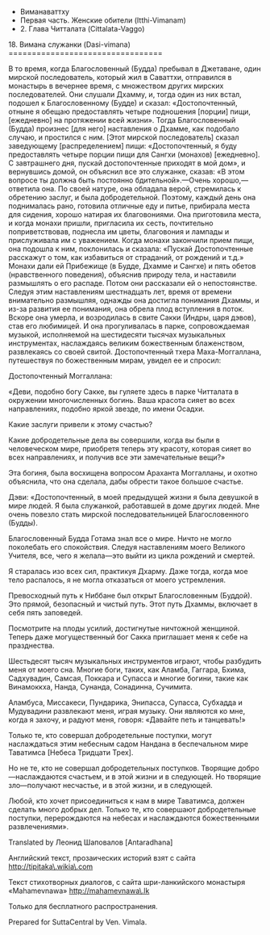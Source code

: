 









* Виманаваттху
* Первая часть\. Женские обители \(Itthi\-Vimanam\)
* 2\. Глава Читталата \(Cittalata\-Vaggo\)


18\. Вимана служанки \(Dasi\-vimana\)
\=\=\=\=\=\=\=\=\=\=\=\=\=\=\=\=\=\=\=\=\=\=\=\=\=\=\=\=\=\=\=\=\=



В то время, когда Благословенный \(Будда\) пребывал в Джетаване, один мирской последователь, который жил в Саваттхи, отправился в монастырь в вечернее время, с множеством других мирских последователей\. Они слушали Дхамму, и, тогда один из них встал, подошел к Благословенному \(Будде\) и сказал: «Достопочтенный, отныне я обещаю предоставлять четыре подношения \[порции\] пищи, \[ежедневно\] на протяжении всей жизни»\. Тогда Благословенный \(Будда\) произнес \[для него\] наставления о Дхамме, как подобало случаю, и простился с ним\. \[Этот мирской последователь\] сказал заведующему \[распределением\] пищи: «Достопочтенный, я буду предоставлять четыре порции пищи для Сангхи \(монахов\) \[ежедневно\]\. С завтрашнего дня, пускай достопочтенные приходят в мой дом», и вернувшись домой, он объяснил все это служанке, сказав: «В этом вопросе ты должна быть постоянно бдительной»\.—Очень хорошо,—ответила она\. По своей натуре, она обладала верой, стремилась к обретению заслуг, и была добродетельной\. Поэтому, каждый день она поднималась рано, готовила отличные еду и питье, прибирала места для сидения, хорошо натирая их благовониями\. Она приготовила места, и когда монахи пришли, пригласила их сесть, почтительно поприветствовав, поднесла им цветы, благовония и лампады и прислуживала им с уважением\. Когда монахи закончили прием пищи, она подошла к ним, поклонилась и сказала: «Пускай Достопочтенные расскажут о том, как избавиться от страданий, от рождений и т\.д\.» Монахи дали ей Прибежище \(в Будде, Дхамме и Сангхе\) и пять обетов \(нравственного поведения\), объяснив природу тела, и наставили размышлять о его распаде\. Потом они рассказали ей о непостоянстве\. Следуя этим наставлениям шестнадцать лет, время от времени внимательно размышляя, однажды она достигла понимания Дхаммы, и из\-за развития ее понимания, она обрела плод вступления в поток\. Вскоре она умерла, и возродилась в свите Сакки \(Индры, царя дэвов\), став его любимицей\. И она прогуливалась в парке, сопровождаемая музыкой, исполняемой на шестидесяти тысячах музыкальных инструментах, наслаждаясь великим божественным блаженством, развлекаясь со своей свитой\. Достопочтенный тхера Маха\-Моггаллана, путешествуя по божественным мирам, увидел ее и спросил:


Достопочтенный Моггаллана:


«Деви, подобно богу Сакке, вы гуляете здесь в парке Читталата в окружении многочисленных богинь\. Ваша красота сияет во всех направлениях, подобно яркой звезде, по имени Осадхи\.


Какие заслуги привели к этому счастью?


Какие добродетельные дела вы совершили, когда вы были в человеческом мире, приобретя теперь эту красоту, которая сияет во всех направлениях, и получив все эти замечательные вещи?»


Эта богиня, была восхищена вопросом Араханта Моггалланы, и охотно объяснила, что она сделала, дабы обрести такое большое счастье\.


Дэви: «Достопочтенный, в моей предыдущей жизни я была девушкой в мире людей\. Я была служанкой, работавшей в доме других людей\. Мне очень повезло стать мирской последовательницей Благословенного \(Будды\)\.


Благословенный Будда Готама знал все о мире\. Ничто не могло поколебать его спокойствия\. Следуя наставлениям моего Великого Учителя, все, чего я желала—это выйти из цикла рождений и смертей\.


Я старалась изо всех сил, практикуя Дхарму\. Даже тогда, когда мое тело распалось, я не могла отказаться от моего устремления\.


Превосходный путь к Ниббане был открыт Благословенным \(Буддой\)\. Это прямой, безопасный и чистый путь\. Этот путь Дхаммы, включает в себя пять заповедей\.


Посмотрите на плоды усилий, достигнутые ничтожной женщиной\. Теперь даже могущественный бог Сакка приглашает меня к себе на празднества\.


Шестьдесят тысяч музыкальных инструментов играют, чтобы разбудить меня от моего сна\. Многие боги, таких, как Аламба, Гаггара, Бхима, Садхувадин, Самсая, Поккара и Супасса и многие богини, такие как Винамоккха, Нанда, Сунанда, Сонадинна, Сучимита\.


Аламбуса, Миссакеси, Пундарика, Энипасса, Супасса, Субхадда и Мудувадини развлекают меня, играя музыку\. Они являются ко мне, когда я захочу, и радуют меня, говоря: «Давайте петь и танцевать\!»


Только те, кто совершал добродетельные поступки, могут наслаждаться этим небесным садом Нандана в беспечальном мире Таватимса \[Небеса Тридцати Трех\]\.


Но не те, кто не совершал добродетельных поступков\. Творящие добро—наслаждаются счастьем, и в этой жизни и в следующей\. Но творящие зло—получают несчастье, и в этой жизни, и в следующей\.


Любой, кто хочет присоединиться к нам в мире Таватимса, должен сделать много добрых дел\. Только те, кто совершают добродетельные поступки, перерождаются на небесах и наслаждаются божественными развлечениями»\.



Translated by Леонид Шаповалов \[Antaradhana\]


Английский текст, прозаических историй взят с сайта <http://tipitaka\.wikia\.com>


Текст стихотворных диалогов, с сайта шри\-ланкийского монастыря «Mahamevnawa» <http://mahamevnawa\.lk>


Только для бесплатного распространения\.


Prepared for SuttaCentral by Ven\. Vimala\.






